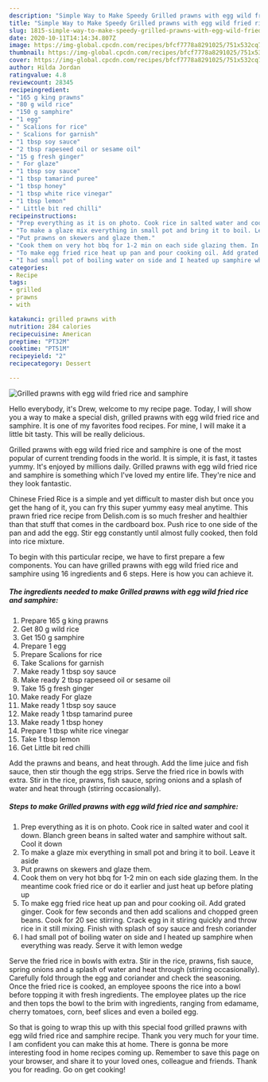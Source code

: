 ```yaml
---
description: "Simple Way to Make Speedy Grilled prawns with egg wild fried rice and samphire"
title: "Simple Way to Make Speedy Grilled prawns with egg wild fried rice and samphire"
slug: 1815-simple-way-to-make-speedy-grilled-prawns-with-egg-wild-fried-rice-and-samphire
date: 2020-10-11T14:14:34.807Z
image: https://img-global.cpcdn.com/recipes/bfcf7778a8291025/751x532cq70/grilled-prawns-with-egg-wild-fried-rice-and-samphire-recipe-main-photo.jpg
thumbnail: https://img-global.cpcdn.com/recipes/bfcf7778a8291025/751x532cq70/grilled-prawns-with-egg-wild-fried-rice-and-samphire-recipe-main-photo.jpg
cover: https://img-global.cpcdn.com/recipes/bfcf7778a8291025/751x532cq70/grilled-prawns-with-egg-wild-fried-rice-and-samphire-recipe-main-photo.jpg
author: Hilda Jordan
ratingvalue: 4.8
reviewcount: 28345
recipeingredient:
- "165 g king prawns"
- "80 g wild rice"
- "150 g samphire"
- "1 egg"
- " Scalions for rice"
- " Scalions for garnish"
- "1 tbsp soy sauce"
- "2 tbsp rapeseed oil or sesame oil"
- "15 g fresh ginger"
- " For glaze"
- "1 tbsp soy sauce"
- "1 tbsp tamarind puree"
- "1 tbsp honey"
- "1 tbsp white rice vinegar"
- "1 tbsp lemon"
- " Little bit red chilli"
recipeinstructions:
- "Prep everything as it is on photo. Cook rice in salted water and cool it down. Blanch green beans in salted water and samphire without salt. Cool it down"
- "To make a glaze mix everything in small pot and bring it to boil. Leave it aside"
- "Put prawns on skewers and glaze them."
- "Cook them on very hot bbq for 1-2 min on each side glazing them. In the meantime cook fried rice or do it earlier and just heat up before plating up"
- "To make egg fried rice heat up pan and pour cooking oil. Add grated ginger. Cook for few seconds and then add scalions and chopped green beans. Cook for 20 sec stirring. Crack egg in it stiring quickly and throw rice in it still mixing. Finish with splash of soy sauce and fresh coriander"
- "I had small pot of boiling water on side and I heated up samphire when everything was ready. Serve it with lemon wedge"
categories:
- Recipe
tags:
- grilled
- prawns
- with

katakunci: grilled prawns with 
nutrition: 284 calories
recipecuisine: American
preptime: "PT32M"
cooktime: "PT51M"
recipeyield: "2"
recipecategory: Dessert

---
```



![Grilled prawns with egg wild fried rice and samphire](https://img-global.cpcdn.com/recipes/bfcf7778a8291025/751x532cq70/grilled-prawns-with-egg-wild-fried-rice-and-samphire-recipe-main-photo.jpg)

Hello everybody, it's Drew, welcome to my recipe page. Today, I will show you a way to make a special dish, grilled prawns with egg wild fried rice and samphire. It is one of my favorites food recipes. For mine, I will make it a little bit tasty. This will be really delicious.

Grilled prawns with egg wild fried rice and samphire is one of the most popular of current trending foods in the world. It is simple, it is fast, it tastes yummy. It's enjoyed by millions daily. Grilled prawns with egg wild fried rice and samphire is something which I've loved my entire life. They're nice and they look fantastic.

Chinese Fried Rice is a simple and yet difficult to master dish but once you get the hang of it, you can fry this super yummy easy meal anytime. This prawn fried rice recipe from Delish.com is so much fresher and healthier than that stuff that comes in the cardboard box. Push rice to one side of the pan and add the egg. Stir egg constantly until almost fully cooked, then fold into rice mixture.


To begin with this particular recipe, we have to first prepare a few components. You can have grilled prawns with egg wild fried rice and samphire using 16 ingredients and 6 steps. Here is how you can achieve it.

<!--inarticleads1-->

##### The ingredients needed to make Grilled prawns with egg wild fried rice and samphire:

1. Prepare 165 g king prawns
1. Get 80 g wild rice
1. Get 150 g samphire
1. Prepare 1 egg
1. Prepare  Scalions for rice
1. Take  Scalions for garnish
1. Make ready 1 tbsp soy sauce
1. Make ready 2 tbsp rapeseed oil or sesame oil
1. Take 15 g fresh ginger
1. Make ready  For glaze
1. Make ready 1 tbsp soy sauce
1. Make ready 1 tbsp tamarind puree
1. Make ready 1 tbsp honey
1. Prepare 1 tbsp white rice vinegar
1. Take 1 tbsp lemon
1. Get  Little bit red chilli


Add the prawns and beans, and heat through. Add the lime juice and fish sauce, then stir though the egg strips. Serve the fried rice in bowls with extra. Stir in the rice, prawns, fish sauce, spring onions and a splash of water and heat through (stirring occasionally). 

<!--inarticleads2-->

##### Steps to make Grilled prawns with egg wild fried rice and samphire:

1. Prep everything as it is on photo. Cook rice in salted water and cool it down. Blanch green beans in salted water and samphire without salt. Cool it down
1. To make a glaze mix everything in small pot and bring it to boil. Leave it aside
1. Put prawns on skewers and glaze them.
1. Cook them on very hot bbq for 1-2 min on each side glazing them. In the meantime cook fried rice or do it earlier and just heat up before plating up
1. To make egg fried rice heat up pan and pour cooking oil. Add grated ginger. Cook for few seconds and then add scalions and chopped green beans. Cook for 20 sec stirring. Crack egg in it stiring quickly and throw rice in it still mixing. Finish with splash of soy sauce and fresh coriander
1. I had small pot of boiling water on side and I heated up samphire when everything was ready. Serve it with lemon wedge


Serve the fried rice in bowls with extra. Stir in the rice, prawns, fish sauce, spring onions and a splash of water and heat through (stirring occasionally). Carefully fold through the egg and coriander and check the seasoning. Once the fried rice is cooked, an employee spoons the rice into a bowl before topping it with fresh ingredients. The employee plates up the rice and then tops the bowl to the brim with ingredients, ranging from edamame, cherry tomatoes, corn, beef slices and even a boiled egg. 

So that is going to wrap this up with this special food grilled prawns with egg wild fried rice and samphire recipe. Thank you very much for your time. I am confident you can make this at home. There is gonna be more interesting food in home recipes coming up. Remember to save this page on your browser, and share it to your loved ones, colleague and friends. Thank you for reading. Go on get cooking!
